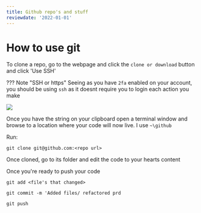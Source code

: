 ```yaml
---
title: Github repo's and stuff
reviewdate: '2022-01-01'
---
```

# How to use git

To clone a repo, go to the webpage and click the `clone or download` button and click 'Use SSH'

??? Note "SSH or https"
    Seeing as you have `2fa` enabled on your account, you should be using `ssh` as it doesnt require you to login each action you make

![](/assets/tjxlFRVsXUgsDatm-image-1588972001839.png)


Once you have the string on your clipboard open a terminal window and browse to a location where your code will now live. I use `~\github`

Run:

```shell
git clone git@github.com:<repo url>
```

Once cloned, go to its folder and edit the code to your hearts content

Once you're ready to push your code

```shell
git add <file's that changed>
```

```shell
git commit -m 'Added files/ refactored prd
```

```shell
git push
```